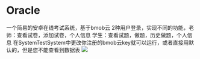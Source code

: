 # Oracle
一个简易的安卓在线考试系统，基于bmob云
2种用户登录，实现不同的功能，老师：查看试卷，添加试卷，个人信息 学生：查看试题，做题，历史做题，个人信息
在SystemTestSystem中更改你注册的bmob云key就可以运行，或者直接用默认的，但是您不能查看到数据表
![](http://img2.ph.126.net/fF8zaF2Yngnf5T7_pzIWBQ==/6631861613097298853.png) 
